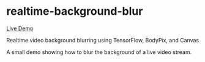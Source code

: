 # realtime-background-blur

[Live Demo](https://jpodwys.github.io/realtime-background-blur/)

Realtime video background blurring using TensorFlow, BodyPix, and Canvas

A small demo showing how to blur the background of a live video stream.
